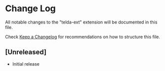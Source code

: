 # Change Log

All notable changes to the "telda-ext" extension will be documented in this file.

Check [Keep a Changelog](http://keepachangelog.com/) for recommendations on how to structure this file.

## [Unreleased]

- Initial release